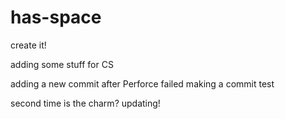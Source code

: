 # has-space

create it!

adding some stuff for CS

adding a new commit after Perforce failed
making a commit test

second time is the charm?
updating!
